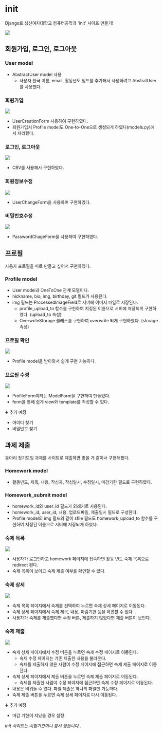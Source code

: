 # init
Django로 성신여자대학교 컴퓨터공학과 'init' 사이트 만들기! 

![](https://images.velog.io/images/hyeinisfree/post/8b68ce0c-804a-4570-bf84-4f5fb5d7a21e/%EC%8A%A4%ED%81%AC%EB%A6%B0%EC%83%B7%202021-04-17%20%EC%98%A4%ED%9B%84%2010.13.03.png)

## 회원가입, 로그인, 로그아웃

### User model

- AbstractUser model 사용
    - 사용자 한국 이름, email, 활동년도 필드를 추가해서 사용하려고 AbstratUser를 사용했다.

### 회원가입

![](https://images.velog.io/images/hyeinisfree/post/ec73d132-5bee-4803-ad18-57e697950fd0/%EC%8A%A4%ED%81%AC%EB%A6%B0%EC%83%B7%202021-04-17%20%EC%98%A4%ED%9B%84%2010.14.15.png)

- UserCreationForm 사용하여 구현하였다.
- 회원가입시 Profile model도 One-to-One으로 생성되게 하였다(models.py)에서 처리했다.

### 로그인, 로그아웃

![](https://images.velog.io/images/hyeinisfree/post/83e7426b-b38c-4eba-8c36-0ee064b18f96/%EC%8A%A4%ED%81%AC%EB%A6%B0%EC%83%B7%202021-04-17%20%EC%98%A4%ED%9B%84%2010.14.43.png)

- CBV를 사용해서 구현하였다.

### 회원정보수정

![](https://images.velog.io/images/hyeinisfree/post/dcc156ba-b95d-457e-87e7-d3f282cfdd19/%EC%8A%A4%ED%81%AC%EB%A6%B0%EC%83%B7%202021-04-17%20%EC%98%A4%ED%9B%84%2010.15.16.png)

- UserChangeForm을 사용하여 구현하였다.

### 비밀번호수정

![](https://images.velog.io/images/hyeinisfree/post/51fe7e3f-44ae-4be1-b5ab-6ecd2847fb5e/%EC%8A%A4%ED%81%AC%EB%A6%B0%EC%83%B7%202021-04-17%20%EC%98%A4%ED%9B%84%2010.15.23.png)

- PasswordChageForm을 사용하여 구현하였다.

## 프로필

사용자 프로필을 따로 만들고 싶어서 구현하였다. 

### Profile model

- User model과 OneToOne 관계 모델이다.
- nickname, bio, img, birthday, git 필드가 사용된다.
- img 필드는 ProcessedImageField로 서버에 이미지 파일로 저장된다.
    - profile_upload_to 함수를 구현하여 지정된 이름으로 서버에 저장되게 구현하였다. (upload_to 속성)
    - OverwriteStorage 클래스를 구현하여 overwrite 되게 구현하였다. (storage 속성)

### 프로필 확인

![](https://images.velog.io/images/hyeinisfree/post/408ebb78-6ed0-40ce-ae4f-3babc4e83a6e/%EC%8A%A4%ED%81%AC%EB%A6%B0%EC%83%B7%202021-04-17%20%EC%98%A4%ED%9B%84%2010.15.42.png)

- Profile model을 받아와서 쉽게 구현 가능하다.

### 프로필 수정

![](https://images.velog.io/images/hyeinisfree/post/53c22531-ce4b-4ccb-8a41-e00cf64235fc/%EC%8A%A4%ED%81%AC%EB%A6%B0%EC%83%B7%202021-04-17%20%EC%98%A4%ED%9B%84%2010.15.57.png)

- ProfileForm이라는 ModelForm을 구현하여 만들었다.
- form을 통해 쉽게 view와 template를 작성할 수 있다.

➕ 추가 예정

- 아이디 찾기
- 비밀번호 찾기

## 과제 제출

동아리 정기모임 과제를 사이트로 제출하면 좋을 거 같아서 구현해봤다.

### Homework model

- 활동년도, 제목, 내용, 작성자, 작성일시, 수정일시, 마감기한 필드로 구현하였다.

### Homework_submit model

- homework_id와 user_id 필드가 외래키로 사용된다.
- homework_id, user_id, 내용, 업로드파일, 제출일시 필드로 구성된다.
- Profile model의 img 필드와 같이 sfile 필드도 homework_upload_to 함수를 구현하여 지정된 이름으로 서버에 저장되게 하였다.

### 숙제 목록

![](https://images.velog.io/images/hyeinisfree/post/086dc504-3a4d-4e77-b7bd-79dbfcc67ce1/%EC%8A%A4%ED%81%AC%EB%A6%B0%EC%83%B7%202021-04-17%20%EC%98%A4%ED%9B%84%2010.16.26.png)

- 사용자가 로그인하고 homework 페이지에 접속하면 활동 년도 숙제 목록으로 redirect 된다.
- 숙제 목록이 보이고 숙제 제출 여부를 확인할 수 있다.

### 숙제 상세

![](https://images.velog.io/images/hyeinisfree/post/f0f797d8-3edc-4f10-80a7-ba13bc5eab50/%EC%8A%A4%ED%81%AC%EB%A6%B0%EC%83%B7%202021-04-17%20%EC%98%A4%ED%9B%84%2010.16.50.png)

- 숙제 목록 페이지에서 숙제를 선택하여 누르면 숙제 상세 페이지로 이동된다.
- 숙제 상세 페이지에서 숙제 제목, 내용, 마감기한 등을 확인할 수 있다.
- 사용자가 숙제를 제출했다면 수정 버튼, 제출하지 않았다면 제출 버튼이 보인다.

### 숙제 제출

![](https://images.velog.io/images/hyeinisfree/post/412c6445-9446-45ec-ade7-e838ef794c89/%EC%8A%A4%ED%81%AC%EB%A6%B0%EC%83%B7%202021-04-17%20%EC%98%A4%ED%9B%84%2010.16.55.png)

- 숙제 상세 페이지에서 수정 버튼을 누르면 숙제 수정 페이지로 이동된다.
    - 숙제 수정 페이지는 기존 제출한 내용을 불러온다.
    - 숙제를 제출하지 않은 사람이 수정 페이지에 접근하면 숙제 제출 페이지로 이동된다.
- 숙제 상세 페이지에서 제출 버튼을 누르면 숙제 제출 페이지로 이동된다.
    - 숙제를 제출한 사람이 수정 페이지에 접근하면 숙제 수정 페이지로 이동된다.
- 내용은 비워둘 수 없다. 파일 제출은 하나의 파일만 가능하다.
- 숙제 제출 버튼을 누르면 숙제 상세 페이지로 다시 이동된다.

➕ 추가 예정

- 마감 기한이 지났을 경우 설정  


_init 사이트는 시험기간이니 잠시 잠듭니다.._
